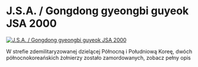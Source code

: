 J.S.A. / Gongdong gyeongbi guyeok JSA 2000 
=============
[![J.S.A. / Gongdong gyeongbi guyeok JSA 2000 ](http://vidos.pl/images/player.gif)](http://vidos.pl/j-s-a-gongdong-gyeongbi-guyeok-jsa-2000)

 W strefie zdemilitaryzowanej dzielącej Północną i Południową Koreę, dwóch północnokoreańskich żołnierzy zostało zamordowanych, zobacz pełny opis

